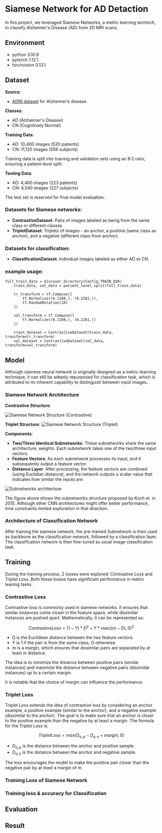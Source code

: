 # Siamese Network for AD Detaction

In this project, we leveraged Siamese Networks, a metric learning technich, to classify Alzheimer's Disease (AD) from 2D MRI scans.

## Environment
- python 3.10.9
- pytorch 1.12.1
- torchvision 0.13.1

## Dataset

**Source**: 
- [ADNI dataset](https://cloudstor.aarnet.edu.au/plus/s/L6bbssKhUoUdTSI) for Alzheimer’s disease.

**Classes**:
- AD (Alzheimer's Disease)
- CN (Cognitively Normal)

**Training Data**: 
- AD: 10,400 images (520 patients)
- CN: 11,120 images (556 subjects)

Training data is split into training and validation sets using an 8:2 ratio, ensuring a patient-level split.

**Testing Data**:
- AD: 4,460 images (223 patients)
- CN: 4,540 images (227 subjects)

The test set is reserved for final model evaluation.

### Datasets for Siamese networks:
- **ContrastiveDataset**: Pairs of images labeled as being from the same class or different classes.
- **TripletDataset**: Triplets of images - an anchor, a positive (same class as anchor), and a negative (different class from anchor).

### Datasets for classification:
- **ClassificationDataset**: Individual images labeled as either AD or CN.

### example usage:
```
full_train_data = discover_directory(Config.TRAIN_DIR)
    train_data, val_data = patient_level_split(full_train_data)

    tr_transform = tf.Compose([
        tf.Normalize((0.1160,), (0.2261,)),
        tf.RandomRotation(10)
    ])

    val_transform = tf.Compose([
        tf.Normalize((0.1160,), (0.2261,))
    ])

    train_dataset = ContrastiveDataset(train_data, transform=tr_transform)
    val_dataset = ContrastiveDataset(val_data, transform=val_transform)
```


## Model
Although siamese neural network is originally designed as a metric learning technique, 
it can still be adeptly repurposed for classification task, which is attributed to its inherent capability to distinguish between input images.

### Siamese Network Architecture

**Contrastive Structure**:

![Siamese Network Structure (Contrastive)]()

**Triplet Structure**:
![Siamese Network Structure (Triplet)]()

**Components**:
- **Two/Three Identical Subnetworks**: These subnetworks share the same architecture, weights. Each subnetwork takes one of the two/three input vectors.
- **Feature Vectors**: As each subnetwork processes its input, and it subsequently output a feature vector.
- **Distance Layer**: After processing, the feature vectors are combined (using Euclidian distance), and the network outputs a scalar value that indicates how similar the inputs are.

![Subnetworks architecture]()

The figure above shows the subnetworks structure proposed by Koch et. in 2015.
Although other CNN architectures might offer better performance, time constraints limited exploration in that direction.

### Architecture of Classification Network
After training the siamese network, the pre-trained Subnetwork is then used as backbone as the classification network,
followed by a classification layer. The classification network is then fine-tuned as usual image classification task.

## Training
During the training process, 2 losses were explored: Contrastive Loss and Triplet Loss. 
Both these losses have significant performance in metric leaning tasks.

### Contrastive Loss
Contrastive loss is commonly used in siamese networks. 
It ensures that similar instances come closer in the feature space, 
while dissimilar instances are pushed apart. Mathematically, it can be represented as:

$$
Contrastive Loss = (1-Y) * D^2 + Y * max((m-D),0)^2
$$

- D is the Euclidean distance between the two feature vectors.
- Y is 1 if the pair is from the same class, O otherwise.
- m is a margin, which ensures that dissimilar pairs are separated by at least m distance.


The idea is to minimize the distance between positive pairs (similar instances) 
and maximize the distance between negative pairs (dissimilar instances) up to 
a certain margin.

It is notable that the choice of margin can influence the performance.

### Triplet Loss
Triplet Loss extends the idea of contrastive loss by considering an anchor example, 
a positive example (similar to the anchor), and a negative example 
(dissimilar to the anchor). The goal is to make sure that an anchor is closer 
to the positive example than the negative by at least a margin. 
The formula for the Triplet Loss is:

$$
Triplet Loss = max(D_{a,p} - D_{a,n} + margin, 0)
$$

- $D_{a,p}$  is the distance between the anchor and positive sample.
- $D_{a,n}$  is the distance between the anchor and negative sample.

The loss encourages the model to make the positive pair closer than the negative pair by at least a margin of 
m.

### Training Loss of Siamese Network

### Training loss & accuracy for Classification

## Evaluation

## Result

